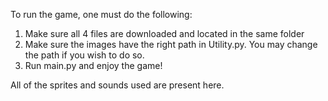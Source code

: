 To run the game, one must do the following:
1. Make sure all 4 files are downloaded and located in the same folder
2. Make sure the images have the right path in Utility.py. You may change the path if you wish to do so.
3. Run main.py and enjoy the game!

All of the sprites and sounds used are present here.
